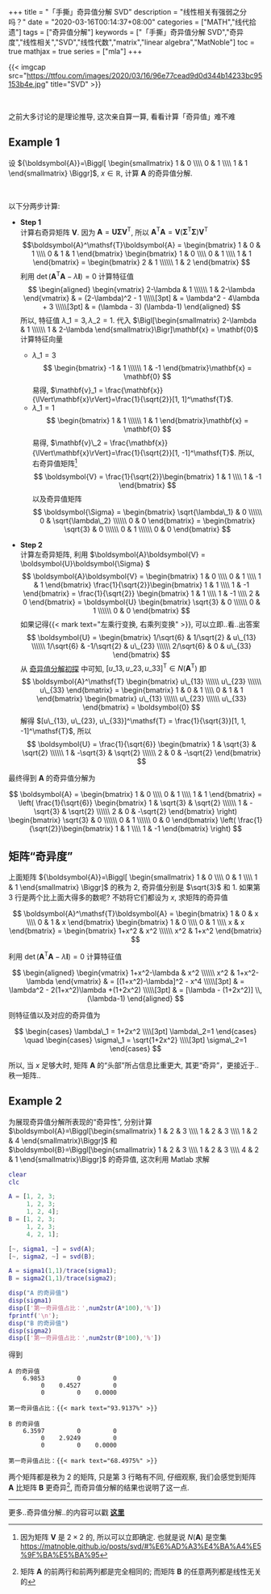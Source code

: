 +++
title = "「手撕」奇异值分解 SVD"
description = "线性相关有强弱之分吗？"
date = "2020-03-16T00:14:37+08:00"
categories = ["MATH","线代拾遗"]
tags = ["奇异值分解"]
keywords = ["「手撕」奇异值分解 SVD","奇异度","线性相关","SVD","线性代数","matrix","linear algebra","MatNoble"]
toc = true
mathjax = true
series = ["mla"]
+++

{{< imgcap src="https://ttfou.com/images/2020/03/16/96e77cead9d0d344b14233bc95153b4e.jpg" title="SVD" >}}

<br />

之前大多讨论的是理论推导, 这次亲自算一算, 看看计算「奇异值」难不难

## Example 1

设 ${\boldsymbol{A}}=\Biggl[ \begin{smallmatrix} 1 & 0 \\\\ 0 & 1 \\\\ 1 & 1 \end{smallmatrix} \Biggr]$, $x \in \mathbb{R}$, 计算 $\boldsymbol{A}$ 的奇异值分解.

<br>

以下分两步计算:

- **Step 1**<br> 
计算右奇异矩阵 $\boldsymbol{V}$. 因为 $\boldsymbol{A} = \boldsymbol{U}\boldsymbol{\Sigma}\boldsymbol{V}^\mathsf{T}$, 所以 $\boldsymbol{A}^\mathsf{T}\boldsymbol{A} = \boldsymbol{V}(\boldsymbol{\Sigma}^\mathsf{T}\boldsymbol{\Sigma})\boldsymbol{V}^\mathsf{T}$<br>
$$\boldsymbol{A}^\mathsf{T}\boldsymbol{A} = \begin{bmatrix} 
1 & 0 & 1
\\\\ 
0 & 1 & 1
\end{bmatrix} 
\begin{bmatrix} 
1 & 0 \\\\ 0 & 1 \\\\ 1 & 1 
\end{bmatrix} = \begin{bmatrix}
2 & 1 \\\\\\
1 & 2
\end{bmatrix}
$$
利用 $\det(\boldsymbol{A}^\mathsf{T}\boldsymbol{A}-\lambda\boldsymbol{I})=0$ 计算特征值
$$
\begin{aligned}
\begin{vmatrix}
2-\lambda & 1 \\\\\\
1 & 2-\lambda
\end{vmatrix} & = (2-\lambda)^2 - 1 
\\\\\[3pt]
& = \lambda^2 - 4\lambda + 3
\\\\\[3pt]
& = (\lambda - 3) (\lambda-1)
\end{aligned}
$$
所以, 特征值 $\lambda\_1 = 3, \lambda\_2=1$. 代入 $\Bigl[\begin{smallmatrix}
2-\lambda & 1 \\\\\\
1 & 2-\lambda
\end{smallmatrix}\Bigr]\mathbf{x} = \mathbf{0}$ 计算特征向量
  - $\lambda\_1 = 3$
  $$
  \begin{bmatrix}
  -1 & 1 \\\\\\
  1 & -1
  \end{bmatrix}\mathbf{x} = \mathbf{0}
  $$
  易得, $\mathbf{v}_1 = \frac{\mathbf{x}}{\lVert\mathbf{x}\rVert}=\frac{1}{\sqrt{2}}[1, 1]^\mathsf{T}$.
  - $\lambda\_1 = 1$
  $$
  \begin{bmatrix}
  1 & 1 \\\\\\
  1 & 1
  \end{bmatrix}\mathbf{x} = \mathbf{0}
  $$
  易得, $\mathbf{v}\_2 = \frac{\mathbf{x}}{\lVert\mathbf{x}\rVert}=\frac{1}{\sqrt{2}}[1, -1]^\mathsf{T}$. 所以, 右奇异值矩阵[^2]
  $$
  \boldsymbol{V} = \frac{1}{\sqrt{2}}\begin{bmatrix} 1 & 1 \\\\ 1 & -1 \end{bmatrix}
  $$
  以及奇异值矩阵
  $$
  \boldsymbol{\Sigma} = \begin{bmatrix} \sqrt{\lambda\_1} & 0 \\\\\\ 0 & \sqrt{\lambda\_2} \\\\\\ 0 & 0 \end{bmatrix} = \begin{bmatrix} \sqrt{3} & 0 \\\\\\ 0 & 1 \\\\\\ 0 & 0 \end{bmatrix}
  $$

- **Step 2**<br>
计算左奇异矩阵, 利用 $\boldsymbol{A}\boldsymbol{V} = \boldsymbol{U}\boldsymbol{\Sigma} $<br>
$$
\boldsymbol{A}\boldsymbol{V} = \begin{bmatrix} 
1 & 0 \\\\ 0 & 1 \\\\ 1 & 1 
\end{bmatrix} \frac{1}{\sqrt{2}}\begin{bmatrix} 1 & 1 \\\\ 1 & -1 \end{bmatrix} = \frac{1}{\sqrt{2}} \begin{bmatrix} 
1 & 1 \\\\ 1 & -1 \\\\ 2 & 0 
\end{bmatrix} = \boldsymbol{U} \begin{bmatrix} \sqrt{3} & 0 \\\\\\ 0 & 1 \\\\\\ 0 & 0 \end{bmatrix}
$$
如果记得{{< mark text="左乘行变换, 右乘列变换" >}}, 可以立即..看..出答案<br>
$$
\boldsymbol{U} = \begin{bmatrix} 1/\sqrt{6} & 1/\sqrt{2} & u\_{13} \\\\\\
1/\sqrt{6} & -1/\sqrt{2} & u\_{23} \\\\\\
2/\sqrt{6} & 0 & u\_{33}
\end{bmatrix}
$$
从 [奇异值分解初探](https://matnoble.github.io/posts/svd/#%E6%AD%A3%E4%BA%A4%E5%9F%BA%E5%BA%95) 中可知, $[u\_{13}, u\_{23}, u\_{33}]^\mathsf{T} \in N(\boldsymbol{A^\mathsf{T}})$ 即
$$
\boldsymbol{A}^\mathsf{T} \begin{bmatrix} u\_{13} \\\\\\ u\_{23} \\\\\\ u\_{33} \end{bmatrix} = \begin{bmatrix} 
1 & 0 & 1
\\\\ 
0 & 1 & 1
\end{bmatrix} \begin{bmatrix} u\_{13} \\\\\\ u\_{23} \\\\\\ u\_{33} \end{bmatrix} = \boldsymbol{0}
$$
解得 $[u\_{13}, u\_{23}, u\_{33}]^\mathsf{T} = \frac{1}{\sqrt{3}}[1, 1, -1]^\mathsf{T}$, 所以
$$
\boldsymbol{U} = \frac{1}{\sqrt{6}} \begin{bmatrix} 1 & \sqrt{3} & \sqrt{2} \\\\\\
1 & -\sqrt{3} & \sqrt{2} \\\\\\
2 & 0 & -\sqrt{2}
\end{bmatrix}
$$

最终得到 $\boldsymbol{A}$ 的奇异值分解为

$$
\boldsymbol{A} = \begin{bmatrix} 
1 & 0 \\\\ 0 & 1 \\\\ 1 & 1 
\end{bmatrix} = \left( \frac{1}{\sqrt{6}} \begin{bmatrix} 1 & \sqrt{3} & \sqrt{2} \\\\\\
1 & -\sqrt{3} & \sqrt{2} \\\\\\
2 & 0 & -\sqrt{2}
\end{bmatrix} \right) \begin{bmatrix} \sqrt{3} & 0 \\\\\\ 0 & 1 \\\\\\ 0 & 0 \end{bmatrix} \left( \frac{1}{\sqrt{2}}\begin{bmatrix} 1 & 1 \\\\ 1 & -1 \end{bmatrix} \right)
$$

## 矩阵“奇异度”

上面矩阵 ${\boldsymbol{A}}=\Biggl[ \begin{smallmatrix} 1 & 0 \\\\ 0 & 1 \\\\ 1 & 1 \end{smallmatrix} \Biggr]$ 的秩为 $2$, 奇异值分别是 $\sqrt{3}$ 和 $1$. 如果第 3 行是两个比上面大得多的数呢? 不妨将它们都设为 $x$, 求矩阵的奇异值

$$
\boldsymbol{A}^\mathsf{T}\boldsymbol{A} = \begin{bmatrix} 
1 & 0 & x
\\\\ 
0 & 1 & x
\end{bmatrix} 
\begin{bmatrix} 
1 & 0 \\\\ 0 & 1 \\\\ x & x 
\end{bmatrix} = \begin{bmatrix}
1+x^2 & x^2 \\\\\\
x^2 & 1+x^2
\end{bmatrix}
$$

利用 $\det(\boldsymbol{A}^\mathsf{T}\boldsymbol{A}-\lambda\boldsymbol{I})=0$ 计算特征值

$$
\begin{aligned}
\begin{vmatrix}
1+x^2-\lambda & x^2 \\\\\\
x^2 & 1+x^2-\lambda
\end{vmatrix} & = [(1+x^2)-\lambda]^2 - x^4 
\\\\\[3pt]
& = \lambda^2 - 2(1+x^2)\lambda +(1+2x^2)
\\\\\[3pt]
& = [\lambda - (1+2x^2)] \\, (\lambda-1)
\end{aligned}
$$

则特征值以及对应的奇异值为

$$
\begin{cases}
\lambda\_1 = 1+2x^2 \\\\[3pt]
\lambda\_2=1
\end{cases}
\quad
\begin{cases}
\sigma\_1 = \sqrt{1+2x^2} \\\\[3pt]
\sigma\_2=1
\end{cases}
$$

所以, 当 $x$ 足够大时, 矩阵 $\boldsymbol{A}$ 的“头部”所占信息比重更大, 其更“奇异”，更接近于..秩一矩阵..

## Example 2

为展现奇异值分解所表现的“奇异性”, 分别计算 $\boldsymbol{A}=\Biggl[\begin{smallmatrix} 1 & 2 & 3 \\\\
1 & 2 & 3 \\\\
1 & 2 & 4
\end{smallmatrix}\Biggr]$ 和 $\boldsymbol{B}=\Biggl[\begin{smallmatrix} 1 & 2 & 3 \\\\
1 & 2 & 3 \\\\
4 & 2 & 1
\end{smallmatrix}\Biggr]$ 的奇异值, 这次利用 Matlab 求解

```matlab
clear
clc

A = [1, 2, 3;
     1, 2, 3;
     1, 2, 4];
B = [1, 2, 3;
     1, 2, 3;
     4, 2, 1];

[~, sigma1, ~] = svd(A);
[~, sigma2, ~] = svd(B);

A = sigma1(1,1)/trace(sigma1);
B = sigma2(1,1)/trace(sigma2);

disp("A 的奇异值")
disp(sigma1)
disp(['第一奇异值占比：',num2str(A*100),'%'])
fprintf('\n');
disp("B 的奇异值")
disp(sigma2)
disp(['第一奇异值占比：',num2str(B*100),'%'])
```
得到
```
A 的奇异值
    6.9853         0         0
         0    0.4527         0
         0         0    0.0000

第一奇异值占比：{{< mark text="93.9137%" >}}

B 的奇异值
    6.3597         0         0
         0    2.9249         0
         0         0    0.0000

第一奇异值占比：{{< mark text="68.4975%" >}}
```

两个矩阵都是秩为 $2$ 的矩阵, 只是第 3 行略有不同, 仔细观察, 我们会感觉到矩阵 $\boldsymbol{A}$ 比矩阵 $\boldsymbol{B}$ 更奇异[^1], 而奇异值分解的结果也说明了这一点.

<hr />

更多..奇异值分解..的内容可以戳 [**这里**](https://matnoble.github.io/tags/%E5%A5%87%E5%BC%82%E5%80%BC%E5%88%86%E8%A7%A3/)


[^1]: 矩阵 $\boldsymbol{A}$ 的前两行和前两列都是完全相同的; 而矩阵 $\boldsymbol{B}$ 的任意两列都是线性无关的
[^2]: 因为矩阵 $\boldsymbol{V}$ 是 $2\times 2$ 的, 所以可以立即确定. 也就是说 $N(\boldsymbol{A})$ 是空集<br> https://matnoble.github.io/posts/svd/#%E6%AD%A3%E4%BA%A4%E5%9F%BA%E5%BA%95

